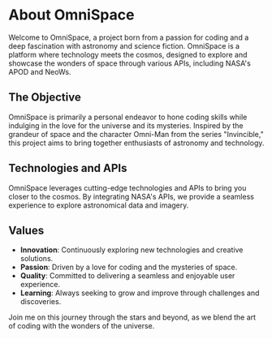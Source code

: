 # About OmniSpace
Welcome to OmniSpace, a project born from a passion for coding and a deep fascination with astronomy and science fiction. OmniSpace is a platform where technology meets the cosmos, designed to explore and showcase the wonders of space through various APIs, including NASA's APOD and NeoWs.

## The Objective
OmniSpace is primarily a personal endeavor to hone coding skills while indulging in the love for the universe and its mysteries. Inspired by the grandeur of space and the character Omni-Man from the series "Invincible," this project aims to bring together enthusiasts of astronomy and technology.

## Technologies and APIs
OmniSpace leverages cutting-edge technologies and APIs to bring you closer to the cosmos. By integrating NASA's APIs, we provide a seamless experience to explore astronomical data and imagery.

## Values
- **Innovation**: Continuously exploring new technologies and creative solutions.
- **Passion**: Driven by a love for coding and the mysteries of space.
- **Quality**: Committed to delivering a seamless and enjoyable user experience.
- **Learning**: Always seeking to grow and improve through challenges and discoveries.

Join me on this journey through the stars and beyond, as we blend the art of coding with the wonders of the universe.